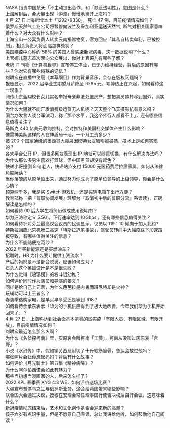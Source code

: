 NASA 指责中国航天「不主动提出合作」和「缺乏透明性」，意图是什么？  
上海解封后，会大量出现「沪漂」慢慢地离开上海吗？  
4 月 27 日上海新增本土「1292+9330」，死亡 47 例，目前疫情情况如何？  
俄罗斯天然气工业公司将暂停向波兰及保加利亚运送天然气, 断气对相关国家意味着什么？对大众有什么影响？  
上海宝山一公寓负责人转卖云南捐赠物资，官方回应「其私自转卖牟利，已被控制」，相关负责人将面临怎样处罚？  
美国疾控中心称约 58% 的美国人曾感染新冠病毒，这一数据说明了什么？  
上官婉儿墓志首次面向公众展出，你对上官婉儿有哪些了解？  
老牌 IT 刊物《计算机世界》宣布停工停业，已无力维持经营，背后的原因有哪些？你对它有哪些特殊的记忆？  
刘畊宏在直播中使用《本草纲目》作为背景音乐，会存在版权问题吗？  
报告显示，2022 届毕业生期望月薪降至 6295 元，考博热正在兴起，如何看待这一现象？  
网传山东蓝翔校长女儿实名举报母亲非法处置房产，想把卖房款转移到国外，真实情况如何？  
为什么大疆就不能开发消费级运货无人机呢？天天整个飞天摄影机有意义吗？  
国台办发言人谈台军演习，称「那个水平，我这个外行人都看不上」，还有哪些信息值得关注？  
马斯克 440 亿美元收购推特，会对推特和美国社交媒体产生什么影响？  
像雷神美队这样的人在神盾局干活，一个月工资多少？  
被 200 个国家通缉的墨西哥大毒枭因模特女友晒吻照被捕，技术上是如何实现的？  
各大平台公开 IP，但很多网友表现出 IP 地址可以随意切换，有什么解决办法吗？  
为什么那么多男生喜欢打篮球，但中国男篮却没有起色？  
快递小哥撞倒 8 旬老人，快递站点支付 15000 元医药费后拉黑家属。如何从法律角度解读？  
当你落魄的从原单位出来，通过努力你成为了原单位领导的上级领导，你会是什么心情？  
预算两千多，我是买 Switch 游戏机，还是买辆电瓶车出行方便？  
教育部称「把『普职协调发展』理解为『取消初中后的普职分流』系误读」，正确解读是怎样的？  
如何看待 00 后大学生将简历做成使用说明书？  
华为汪涛称定义 5.5G ，下行速率达到 10Gbps ，还有哪些信息值得关注？  
如何看待针对芬兰最高议会议员的民调显示，议员以 119：10 倾向于加入北约?  
特斯拉回应北京机场二高速「特斯拉追尾事故」，驾驶员转向中大幅度踩下加速踏板导致，有哪些值得关注的信息？  
为什么不能随便挖河沙？  
2022 年买新能源还是买燃油车？  
招聘时，HR 为什么要让提供工资流水？  
产后的妈妈是不是都会脱发，应该如何应对？  
石头人这个英雄设计是不是很失败？  
为什么觉得《琅琊榜》的权斗很幼稚？  
如何评价同时作为演员和导演的姜文？  
同样是给自己上元素，为什么芭芭拉是内鬼而班尼特却是火神？  
玩辅助可以上王者么？  
春装季选购家电，是早买早享受还是等到 618？  
如何看待余承东表示「华为的手机供应得到了极大地改善，今年我们华为手机开始回来了」？  
4 月 27 日，上海称达到社会面基本清零的区实施「有限人员、有限区域、有限开放」，目前疫情情况如何？  
刘畊宏最近怎么那么火啊？  
为什么《名侦探柯南》里，灰原哀会叫柯南「工藤」，柯南从没叫过灰原哀「宫野」？  
小说《水浒传》中，假如镇关西忍耐切了十斤软筋脆骨，鲁达会放过他吗？  
哪张照片会让你想起妈妈？背后有什么故事？  
如何评价《月光骑士》第五集《精神病院》？  
为什么阿尔帕西诺会如此有魅力？  
那些当初想当漫画家的人，后来怎么样了?  
2022 KPL 春季赛 XYG 4:3 WE，如何评价这场比赛？  
大疆宣布暂停乌克兰与俄罗斯业务，这会给两国带来哪些影响？  
联合国大会通过决议，授权在安理会常任理事国行使否决权后召开会议，这意味着什么？  
新冠疫情彻底结束后，艺术和文化创作是否会迎来新的高潮？  
孩子六岁有点识字量，但是不愿意自己阅读，总让我讲给他听，如何鼓励他自己阅读？  
